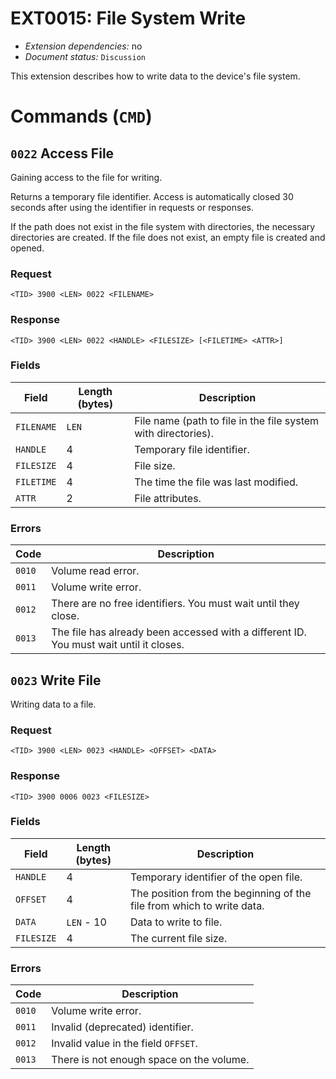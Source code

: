 # EXT0015: File System Write

* *Extension dependencies:* no
* *Document status:* `Discussion`

This extension describes how to write data to the device's file system.


# Commands (`CMD`)

## `0022` Access File

Gaining access to the file for writing.

Returns a temporary file identifier. Access is automatically closed 30 seconds after using the identifier in requests or responses.

If the path does not exist in the file system with directories, the necessary directories are created. If the file does not exist, an empty file is created and opened.


### Request

```
<TID> 3900 <LEN> 0022 <FILENAME>
```

### Response

```
<TID> 3900 <LEN> 0022 <HANDLE> <FILESIZE> [<FILETIME> <ATTR>]
```

### Fields

Field       | Length (bytes) | Description
------------|----------------|------------
`FILENAME`  | `LEN`          | File name (path to file in the file system with directories).
`HANDLE`    | 4              | Temporary file identifier.
`FILESIZE`  | 4              | File size.
`FILETIME`  | 4              | The time the file was last modified.
`ATTR`      | 2              | File attributes.

### Errors

Code   | Description
-------|------------
`0010` | Volume read error.
`0011` | Volume write error.
`0012` | There are no free identifiers. You must wait until they close.
`0013` | The file has already been accessed with a different ID. You must wait until it closes.



## `0023` Write File

Writing data to a file.

### Request

```
<TID> 3900 <LEN> 0023 <HANDLE> <OFFSET> <DATA>
```

### Response

```
<TID> 3900 0006 0023 <FILESIZE>
```

### Fields

Field       | Length (bytes) | Description
------------|----------------|------------
`HANDLE`    | 4              | Temporary identifier of the open file.
`OFFSET`    | 4              | The position from the beginning of the file from which to write data.
`DATA`      | `LEN` - 10     | Data to write to file.
`FILESIZE`  | 4              | The current file size.

### Errors

Code   | Description
-------|------------
`0010` | Volume write error.
`0011` | Invalid (deprecated) identifier.
`0012` | Invalid value in the field `OFFSET`.
`0013` | There is not enough space on the volume.
